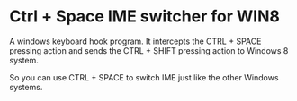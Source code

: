 # Ctrl + Space IME switcher for WIN8

A windows keyboard hook program. It intercepts the CTRL + SPACE pressing action and sends the CTRL + SHIFT pressing action to Windows 8 system.

So you can use CTRL + SPACE to switch IME just like the other Windows systems.
